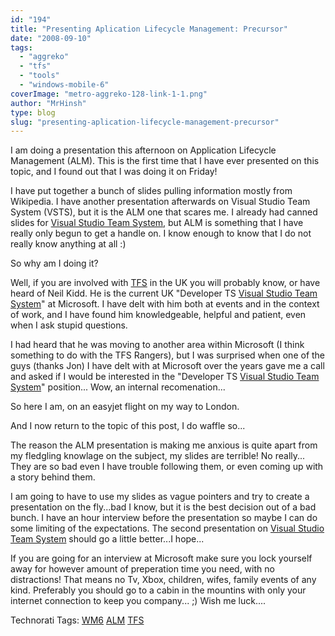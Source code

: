 ```yaml
---
id: "194"
title: "Presenting Aplication Lifecycle Management: Precursor"
date: "2008-09-10"
tags:
  - "aggreko"
  - "tfs"
  - "tools"
  - "windows-mobile-6"
coverImage: "metro-aggreko-128-link-1-1.png"
author: "MrHinsh"
type: blog
slug: "presenting-aplication-lifecycle-management-precursor"
---
```


I am doing a presentation this afternoon on Application Lifecycle Management (ALM). This is the first time that I have ever presented on this topic, and I found out that I was doing it on Friday!

I have put together a bunch of slides pulling information mostly from Wikipedia. I have another presentation afterwards on Visual Studio Team System (VSTS), but it is the ALM one that scares me. I already had canned slides for [Visual Studio Team System](http://msdn2.microsoft.com/en-us/teamsystem/default.aspx "Visual Studio Team System"), but ALM is something that I have really only begun to get a handle on. I know enough to know that I do not really know anything at all :)

So why am I doing it?

Well, if you are involved with [TFS](http://msdn2.microsoft.com/en-us/teamsystem/aa718934.aspx "Team Foundation Server") in the UK you will probably know, or have heard of Neil Kidd. He is the current UK "Developer TS [Visual Studio Team System](http://msdn2.microsoft.com/en-us/teamsystem/default.aspx "Visual Studio Team System")" at Microsoft. I have delt with him both at events and in the context of work, and I have found him knowledgeable, helpful and patient, even when I ask stupid questions.

I had heard that he was moving to another area within Microsoft (I think something to do with the TFS Rangers), but I was surprised when one of the guys (thanks Jon) I have delt with at Microsoft over the years gave me a call and asked if I would be interested in the "Developer TS [Visual Studio Team System](http://msdn2.microsoft.com/en-us/teamsystem/default.aspx "Visual Studio Team System")" position... Wow, an internal recomenation...

So here I am, on an easyjet flight on my way to London.

And I now return to the topic of this post, I do waffle so...

The reason the ALM presentation is making me anxious is quite apart from my fledgling knowlage on the subject, my slides are terrible! No really... They are so bad even I have trouble following them, or even coming up with a story behind them.

I am going to have to use my slides as vague pointers and try to create a presentation on the fly...bad I know, but it is the best decision out of a bad bunch. I have an hour interview before the presentation so maybe I can do some limiting of the expectations. The second presentation on [Visual Studio Team System](http://msdn2.microsoft.com/en-us/teamsystem/default.aspx "Visual Studio Team System") should go a little better...I hope...

If you are going for an interview at Microsoft make sure you lock yourself away for however amount of preperation time you need, with no distractions! That means no Tv, Xbox, children, wifes, family events of any kind. Preferably you should go to a cabin in the mountins with only your internet connection to keep you company... ;) Wish me luck....

Technorati Tags: [WM6](http://technorati.com/tags/WM6) [ALM](http://technorati.com/tags/ALM) [TFS](http://technorati.com/tags/TFS)
